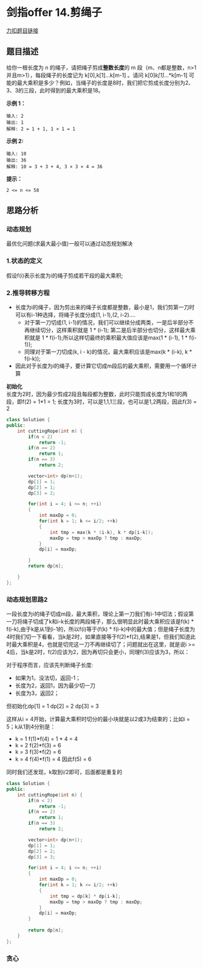 <p id="剪绳子"></p>

# 剑指offer 14.剪绳子    

[力扣题目链接](https://leetcode-cn.com/problems/er-wei-shu-zu-zhong-de-cha-zhao-lcof/)

## 题目描述  

给你一根长度为 n 的绳子，请把绳子剪成**整数长度**的 m 段（m、n都是整数，n>1并且m>1），每段绳子的长度记为 k[0],k[1]...k[m-1] 。请问 k[0]*k[1]*...*k[m-1] 可能的最大乘积是多少？例如，当绳子的长度是8时，我们把它剪成长度分别为2、3、3的三段，此时得到的最大乘积是18。  

**示例 1：**

    输入: 2
    输出: 1
    解释: 2 = 1 + 1, 1 × 1 = 1

**示例 2:**

    输入: 10 
    输出: 36
    解释: 10 = 3 + 3 + 4, 3 × 3 × 4 = 36

**提示：**

    2 <= n <= 58

## 思路分析  

### 动态规划   

最优化问题(求最大最小值)一般可以通过动态规划解决  

### 1.状态的定义   

假设f(i)表示长度为i的绳子剪成若干段的最大乘积;  

### 2.推导转移方程  

* 长度为i的绳子，因为剪出来的绳子长度都是整数，最小是1，我们剪第一刀时可以有i-1种选择，将绳子长度分成(1, i-1),(2, i-2)....  
    * 对于第一刀切成(1, i-1)的情况，我们可以继续分成两类，一是后半部分不再继续切分，这样乘积就是 1 * (i-1); 第二是后半部分也切分，这样最大乘积就是 1 * f(i-1);所以这样切最终的乘积最大值应该是max(1 * (i-1), 1 * f(i-1));
    * 同理对于第一刀切成(k, i - k)的情况，最大乘积应该是max(k * (i-k), k * f(i-k));  
* 因此对于长度为i的绳子，要计算它切成m段后的最大乘积，需要用一个循环计算

**初始化**  
长度为2时，因为最少剪成2段且每段都为整数，此时只能剪成长度为1和1的两段，即f(2) = 1*1 = 1;
长度为3时，可以是1,1,1三段，也可以是1,2两段，因此f(3) = 2


```cpp
class Solution {
public:
    int cuttingRope(int n) {
        if(n < 2)
            return -1;
        if(n == 2)
            return 1;
        if(n == 3)
            return 2;

        vector<int> dp(n+1);
        dp[1] = 1;
        dp[2] = 1;
        dp[3] = 2;

        for(int i = 4; i <= n; ++i)
        {
            int maxDp = 0;
            for(int k = 1; k <= i/2; ++k)
            {
                int tmp = max(k * (i-k), k * dp[i-k]); 
                maxDp = tmp > maxDp ? tmp : maxDp;
            }
            dp[i] = maxDp;

        }
        return dp[n];

    }
};
```


###  动态规划思路2  


一段长度为i的绳子切成m段，最大乘积，理论上第一刀我们有i-1中切法；假设第一刀将绳子切成了k和i-k长度的两段绳子，那么很明显此时最大乘积应该是f(k) * f(i-k),由于k是从1到i-1的，所以f(i)等于(f(k) * f(i-k)中的最大值；但是绳子长度为4时我们切一下看看，当k是2时，如果直接等于f(2)*f(2),结果是1，但我们知道此时最大乘积是4，也就是切完这一刀不再继续切了；问题就出在这里，就是说i >= 4后，当k是2时，f(2)应该为2，因为再切只会更小，同理f(3)应该为3，所以：  

对于程序而言，应该先判断绳子长度:  
* 如果为1，没法切，返回-1；
* 长度为2，返回1，因为最少切一刀
* 长度为3，返回2；  

但初始化dp[1] = 1  dp[2] = 2  dp[3] = 3  

这样从i = 4开始，计算最大乘积时切分的最小块就是以2或3为结束的；比如i = 5；k从1到4分别是：  
* k = 1  f(1)*f(4) = 1 * 4 = 4  
* k = 2  f(2)*f(3) = 6 
* k = 3  f(3)*f(2) = 6 
* k = 4  f(4)*f(1) = 4 
因此f(5) = 6  

同时我们还发现，k取到i/2即可，后面都是重复的  


```cpp
class Solution {
public:
    int cuttingRope(int n) {
        if(n < 2)
            return -1;
        if(n == 2)
            return 1;
        if(n == 3)
            return 2;

        vector<int> dp(n+1);
        dp[1] = 1;
        dp[2] = 2;
        dp[3] = 3;

        for(int i = 4; i <= n; ++i)
        {
            int maxDp = 0;
            for(int k = 1; k <= i/2; ++k)
            {
                int tmp = dp[k] * dp[i-k];
                maxDp = tmp > maxDp ? tmp : maxDp;
            }
            dp[i] = maxDp;
        }
        
        return dp[n];
    }
};
```




### 贪心  

 


